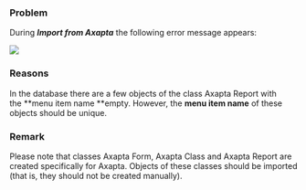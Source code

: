 ### Problem

During ***Import from Axapta*** the following error message appears:

![](//images.ctfassets.net/utx1h0gfm1om/53wkScU1GUakaiWuoMkqWa/8ce72ed6b14fcaa42fd65057fdb8155a/329304.png)

### Reasons

In the database there are a few objects of the class Axapta Report with
the **menu item name **empty. However, the **menu item name** of these
objects should be unique.

### Remark

Please note that classes Axapta Form, Axapta Class and Axapta Report are
created specifically for Axapta. Objects of these classes should be
imported (that is, they should not be created manually).

